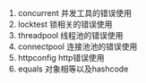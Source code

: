 1. concurrent  并发工具的错误使用
2. locktest 锁相关的错误使用 
3. threadpool  线程池的错误使用
3. connectpool  连接池池的错误使用
4. httpconfig  http错误使用
5. equals    对象相等以及hashcode  
